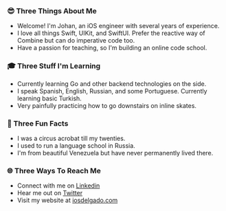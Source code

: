 ### 😎 Three Things About Me
* Welcome! I'm Johan, an iOS engineer with several years of experience.
* I love all things Swift, UIKit, and SwiftUI. Prefer the reactive way of Combine but can do imperative code too.
* Have a passion for teaching, so I'm building an online code school.

### 🎓 Three Stuff I'm Learning
* Currently learning Go and other backend technologies on the side.
* I speak Spanish, English, Russian, and some Portuguese. Currently learning basic Turkish.
* Very painfully practicing how to go downstairs on inline skates.

### 🤯 Three Fun Facts
* I was a circus acrobat till my twenties.
* I used to run a language school in Russia.
* I'm from beautiful Venezuela but have never permanently lived there.

### 🌐 Three Ways To Reach Me
* Connect with me on [Linkedin](https://www.linkedin.com/in/johandre/)
* Hear me out on [Twitter](https://twitter.com/iosdelgado)
* Visit my website at [iosdelgado.com](https://www.iosdelgado.com)
